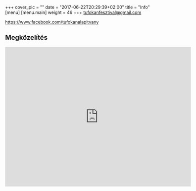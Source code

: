 +++
cover_pic = ""
date = "2017-06-22T20:29:39+02:00"
title = "Info"
[menu]
     [menu.main]
        weight = 46
+++
tufokanfesztival@gmail.com

https://www.facebook.com/tufokanalapitvany

## Megközelítés
<iframe src="https://www.google.com/maps/embed?pb=!1m18!1m12!1m3!1d42732.1324951616!2d19.609034101191288!3d47.97973117790594!2m3!1f0!2f0!3f0!3m2!1i1024!2i768!4f13.1!3m3!1m2!1s0x47403e25414e588f%3A0x400c4290c1eb760!2zR2Fyw6FiLCAzMDY3!5e0!3m2!1shu!2shu!4v1498853806750" width="600" height="450" frameborder="0" style="border:0" allowfullscreen></iframe>
